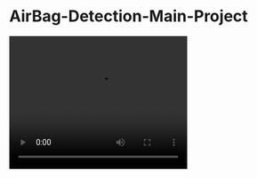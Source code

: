 # AirBag-Detection-Main-Project



<video width="320" height="240" controls>
  <source src="https://cdn.discordapp.com/attachments/1225404298586751026/1225405759207112755/AirBagYoutube.mov?ex=6633780b&is=6621030b&hm=d1801361c4fce1c8e10b71dfa5b779a967f8f4f1ff3788b7ff065ef4d885061e&" type="video/mp4">
Your browser does not support the video tag.
</video>
